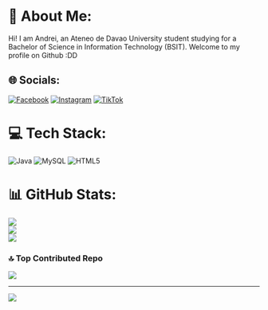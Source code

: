 # 💫 About Me:
Hi! I am Andrei, an Ateneo de Davao University student studying for a Bachelor of Science in Information Technology (BSIT). Welcome to my profile on Github :DD


## 🌐 Socials:
[![Facebook](https://img.shields.io/badge/Facebook-%231877F2.svg?logo=Facebook&logoColor=white)](https://facebook.com/andrei.deokem) [![Instagram](https://img.shields.io/badge/Instagram-%23E4405F.svg?logo=Instagram&logoColor=white)](https://instagram.com/andureyu.c) [![TikTok](https://img.shields.io/badge/TikTok-%23000000.svg?logo=TikTok&logoColor=white)](https://tiktok.com/@aui2211) 

# 💻 Tech Stack:
![Java](https://img.shields.io/badge/java-%23ED8B00.svg?style=for-the-badge&logo=openjdk&logoColor=white) ![MySQL](https://img.shields.io/badge/mysql-4479A1.svg?style=for-the-badge&logo=mysql&logoColor=white) ![HTML5](https://img.shields.io/badge/html5-%23E34F26.svg?style=for-the-badge&logo=html5&logoColor=white)
# 📊 GitHub Stats:
![](https://github-readme-stats.vercel.app/api?username=andureiyu&theme=default_repocard&hide_border=false&include_all_commits=true&count_private=true)<br/>
![](https://github-readme-streak-stats.herokuapp.com/?user=andureiyu&theme=default_repocard&hide_border=false)<br/>
![](https://github-readme-stats.vercel.app/api/top-langs/?username=andureiyu&theme=default_repocard&hide_border=false&include_all_commits=true&count_private=true&layout=compact)

### 🔝 Top Contributed Repo
![](https://github-contributor-stats.vercel.app/api?username=andureiyu&limit=5&theme=default_repocard&combine_all_yearly_contributions=true)

---
[![](https://visitcount.itsvg.in/api?id=andureiyu&icon=0&color=0)](https://visitcount.itsvg.in)

<!-- Proudly created with GPRM ( https://gprm.itsvg.in ) -->
